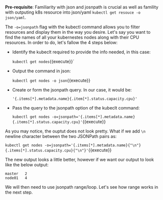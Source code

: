 **Pre-requisite**: Familiarity with json and josnpath is crucial as well as famility with outputing k8s resource into json/yaml `kubectl get resouce -o json/yaml`.

The `-o=jsonpath` flag with the kubectl command allows you to filter resources and display them in the way you desire.
Let's say you want to find the names of all your kubernestes nodes along with their CPU resources. In order to do, let's fallow the 4 steps below:
  
  - Identify the kubeclt required to provide the info needed, in this case:

      `kubectl get nodes`{{execute}}`

  - Output the command in json:

      `kubectl get nodes -o json`{{execute}}

  - Create or form the jsonpath query. In our case, it would be:

     `'{.items[*].metadata.name}{.item[*].status.capacity.cpu}'`
    
  - Pass the query to the jsonpath option of the kubeclt command:

     `kubectl get nodes -o=jsonpath='{.items[*].metadata.name} {.items[*].status.capacity.cpu}'`{{execute}}

As you may notice, the ouptut does not look pretty. What if we add `\n` newline character between the two JSONPath pairs as:

  `kubectl get nodes -o=jsonpath='{.items[*].metadata.name}{"\n"}{.items[*].status.capacity.cpu}{"\n"}'`{{execute}}

The new output looks a little better, however if we want our output to look like the below output:

```
master   2
node01   4
```

We will then need to use jsonpath range/loop. Let's see how range works in the next step.